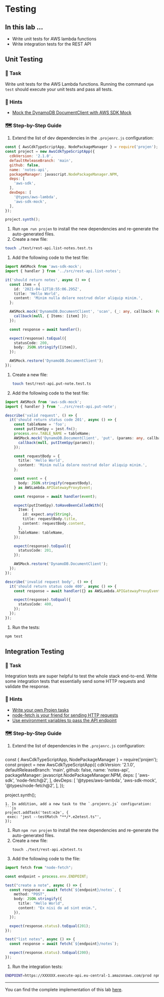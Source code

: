 # Testing

## In this lab …

- Write unit tests for AWS lambda functions
- Write integration tests for the REST API

## Unit Testing

### 📝 Task

Write unit tests for the AWS Lambda functions. Running the command `npm test` should execute your unit tests and pass all tests.

### 🔎 Hints

- [Mock the DynamoDB DocumentClient with AWS SDK Mock](https://github.com/dwyl/aws-sdk-mock#using-typescript)

### 🗺  Step-by-Step Guide

1. Extend the list of dev dependencies in the `.projenrc.js` configuration:
  ```js
  const { AwsCdkTypeScriptApp, NodePackageManager } = require('projen');
  const project = new AwsCdkTypeScriptApp({
    cdkVersion: '2.1.0',
    defaultReleaseBranch: 'main',
    github: false,
    name: 'notes-api',
    packageManager: javascript.NodePackageManager.NPM,
    deps: [
      'aws-sdk',
    ],
    devDeps: [
      '@types/aws-lambda',
      'aws-sdk-mock',
    ],
  });

  project.synth();
  ```
1. Run `npm run projen` to install the new dependencies and re-generate the auto-generated files.
1. Create a new file:
  ```bash
  touch ./test/rest-api.list-notes.test.ts
  ```
1. Add the following code to the test file:
  ```typescript
  import AWSMock from 'aws-sdk-mock';
  import { handler } from '../src/rest-api.list-notes';

  it('should return notes', async () => {
    const item = {
      id: '2021-04-12T18:55:06.295Z',
      title: 'Hello World',
      content: 'Minim nulla dolore nostrud dolor aliquip minim.',
    };

    AWSMock.mock('DynamoDB.DocumentClient', 'scan', (_: any, callback: Function) => {
      callback(null, { Items: [item] });
    });

    const response = await handler();

    expect(response).toEqual({
      statusCode: 200,
      body: JSON.stringify([item]),
    });

    AWSMock.restore('DynamoDB.DocumentClient');
  });
  ```
1. Create a new file:
   ```bash
   touch test/rest-api.put-note.test.ts
   ```
1. Add the following code to the test file:
  ```typescript
  import AWSMock from 'aws-sdk-mock';
  import { handler } from '../src/rest-api.put-note';

  describe('valid request', () => {
    it('should return status code 201', async () => {
      const tableName = 'foo';
      const putItemSpy = jest.fn();
      process.env.TABLE_NAME = tableName;
      AWSMock.mock('DynamoDB.DocumentClient', 'put', (params: any, callback: Function) => {
        callback(null, putItemSpy(params));
      });

      const requestBody = {
        title: 'Hello World',
        content: 'Minim nulla dolore nostrud dolor aliquip minim.',
      };

      const event = {
        body: JSON.stringify(requestBody),
      } as AWSLambda.APIGatewayProxyEvent;

      const response = await handler(event);

      expect(putItemSpy).toHaveBeenCalledWith({
        Item: {
          id: expect.any(String),
          title: requestBody.title,
          content: requestBody.content,
        },
        TableName: tableName,
      });

      expect(response).toEqual({
        statusCode: 201,
      });

      AWSMock.restore('DynamoDB.DocumentClient');
    });
  });

  describe('invalid request body', () => {
    it('should return status code 400', async () => {
      const response = await handler({} as AWSLambda.APIGatewayProxyEvent);

      expect(response).toEqual({
        statusCode: 400,
      });
    });
  });
  ```
1. Run the tests:
  ```bash
  npm test
  ```

## Integration Testing

### 📝 Task

Integration tests are super helpful to test the whole stack end-to-end. Write some integration tests that essentially send some HTTP requests and validate the response.

### 🔎 Hints

- [Write your own Projen tasks](https://github.com/projen/projen/blob/main/docs/tasks.md)
- [node-fetch is your friend for sending HTTP requests](https://www.npmjs.com/package/node-fetch)
- [Use environment variables to pass the API endpoint](https://www.twilio.com/blog/working-with-environment-variables-in-node-js-html)

### 🗺  Step-by-Step Guide

1. Extend the list of dependencies in the `.projenrc.js` configuration:
   ```js
  const { AwsCdkTypeScriptApp, NodePackageManager } = require('projen');
  const project = new AwsCdkTypeScriptApp({
    cdkVersion: '2.1.0',
    defaultReleaseBranch: 'main',
    github: false,
    name: 'notes-api',
    packageManager: javascript.NodePackageManager.NPM,
    deps: [
      'aws-sdk',
      'node-fetch@2',
    ],
    devDeps: [
      '@types/aws-lambda',
      'aws-sdk-mock',
      '@types/node-fetch@2',
    ],
  });
  
  project.synth();
   ```
1. In addition, add a new task to the `.projenrc.js` configuration:
  ```js
  project.addTask('test:e2e', {
    exec: 'jest --testMatch "**/*.e2etest.ts"',
  });
  ```
1. Run `npm run projen` to install the new dependencies and re-generate the auto-generated files.
1. Create a new file:
   ```
   touch ./test/rest-api.e2etest.ts
   ```
1. Add the following code to the file:
  ```typescript
  import fetch from "node-fetch";

  const endpoint = process.env.ENDPOINT;

  test("create a note", async () => {
    const response = await fetch(`${endpoint}/notes`, {
      method: "POST",
      body: JSON.stringify({
        title: "Hello World",
        content: "Ex nisi do ad sint enim.",
      }),
    });

    expect(response.status).toEqual(201);
  });

  test("list notes", async () => {
    const response = await fetch(`${endpoint}/notes`);

    expect(response.status).toEqual(200);
  });
  ```
1. Run the integration tests:
  ```bash
  ENDPOINT=https://XXXXXX.execute-api.eu-central-1.amazonaws.com/prod npm run test:e2e
  ```

---

You can find the complete implementation of this lab [here](https://github.com/superluminar-io/serverless-workshop/tree/main/packages/lab2).
